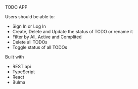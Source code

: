 TODO APP

Users should be able to:
  - Sign In or Log In
  - Create, Delete and Update the status of TODO or rename it
  - Filter by All, Active and Complited
  - Delete all TODOs
  - Toggle status of all TODOs

Built with
  - REST api
  - TypeScript
  - React
  - Bulma
